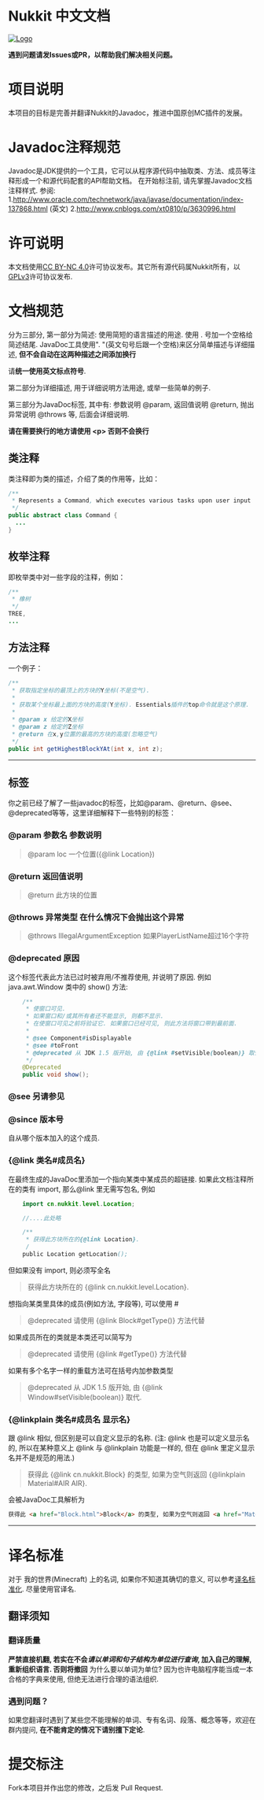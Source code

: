 # Nukkit 中文文档
[![Logo](https://raw.githubusercontent.com/NukkitX/Nukkit/master/.github/images/banner.png)](https://github.com/wode490390/Nukkit/tree/javadoc/ "Nukkit 中文文档")

**遇到问题请发Issues或PR，以帮助我们解决相关问题。**
# 项目说明
本项目的目标是完善并翻译Nukkit的Javadoc，推进中国原创MC插件的发展。
# Javadoc注释规范
Javadoc是JDK提供的一个工具，它可以从程序源代码中抽取类、方法、成员等注释形成一个和源代码配套的API帮助文档。
在开始标注前, 请先掌握Javadoc文档注释样式.
参阅:
1.http://www.oracle.com/technetwork/java/javase/documentation/index-137868.html (英文)
2.http://www.cnblogs.com/xt0810/p/3630996.html
# 许可说明
本文档使用[CC BY-NC 4.0](https://creativecommons.org/licenses/by-nc/4.0/)许可协议发布。其它所有源代码属Nukkit所有，以[GPLv3](https://github.com/NukkitX/Nukkit/blob/master/LICENSE)许可协议发布.
# 文档规范
分为三部分, 第一部分为简述: 使用简短的语言描述的用途.
使用 . 号加一个空格给简述结尾. JavaDoc工具使用". "(英文句号后跟一个空格)来区分简单描述与详细描述, **但不会自动在这两种描述之间添加换行**

请**统一使用英文标点符号**.

第二部分为详细描述, 用于详细说明方法用途, 或举一些简单的例子.

第三部分为JavaDoc标签, 其中有: 参数说明 @param, 返回值说明 @return, 抛出异常说明 @throws 等, 后面会详细说明.

**请在需要换行的地方请使用 &lt;p&gt; 否则不会换行**
## 类注释
类注释即为类的描述，介绍了类的作用等，比如：
```java
/**
 * Represents a Command, which executes various tasks upon user input
 */
public abstract class Command {
  ...
}
```
## 枚举注释
即枚举类中对一些字段的注释，例如：
```java
/**
 * 橡树
 */
TREE,
...
```
## 方法注释
一个例子：
```java
/**
 * 获取指定坐标的最顶上的方块的Y坐标(不是空气).  
 * 
 * 获取某个坐标最上面的方块的高度(Y坐标). Essentials插件的top命令就是这个原理.
 *
 * @param x 给定的X坐标
 * @param z 给定的Z坐标
 * @return 在x,y位置的最高的方块的高度(忽略空气)
 */
public int getHighestBlockYAt(int x, int z);
```
-----
## 标签
你之前已经了解了一些javadoc的标签，比如@param、@return、@see、@deprecated等等，这里详细解释下一些特别的标签：
### **@param 参数名 参数说明**
> @param loc 一个位置({@link Location})

### **@return 返回值说明**
> @return 此方块的位置

### **@throws 异常类型 在什么情况下会抛出这个异常**
> @throws IllegalArgumentException 如果PlayerListName超过16个字符

### **@deprecated 原因**
这个标签代表此方法已过时被弃用/不推荐使用, 并说明了原因.
例如 java.awt.Window 类中的 show() 方法:
```java
    /**
     * 使窗口可见.
     * 如果窗口和/或其所有者还不能显示, 则都不显示.
     * 在使窗口可见之前将验证它. 如果窗口已经可见, 则此方法将窗口带到最前面.
     *
     * @see Component#isDisplayable
     * @see #toFront
     * @deprecated 从 JDK 1.5 版开始, 由 {@link #setVisible(boolean)} 取代.
     */
    @Deprecated
    public void show();
```

### **@see 另请参见**

### **@since 版本号**
自从哪个版本加入的这个成员.

### **{@link 类名#成员名}**
在最终生成的JavaDoc里添加一个指向某类中某成员的超链接.
如果此文档注释所在的类有 import, 那么@link 里无需写包名, 例如
```java
    import cn.nukkit.level.Location;

    //....此处略

    /**
     * 获得此方块所在的{@link Location}.
     /
    public Location getLocation();
```
但如果没有 import, 则必须写全名
> 获得此方块所在的 {@link cn.nukkit.level.Location}.

想指向某类里具体的成员(例如方法, 字段等), 可以使用 #
> @deprecated 请使用 {@link Block#getType()} 方法代替

如果成员所在的类就是本类还可以简写为
> @deprecated 请使用 {@link #getType()} 方法代替

如果有多个名字一样的重载方法可在括号内加参数类型
> @deprecated 从 JDK 1.5 版开始, 由 {@link Window#setVisible(boolean)} 取代.


### **{@linkplain 类名#成员名 显示名}**
跟 @link 相似, 但区别是可以自定义显示的名称.
(注: @link 也是可以定义显示名的, 所以在某种意义上 @link 与 @linkplain 功能是一样的, 但在 @link 里定义显示名并不是规范的用法.)
> 获得此 {@link cn.nukkit.Block} 的类型, 如果为空气则返回 {@linkplain Material#AIR AIR}.

会被JavaDoc工具解析为
```html
获得此 <a href="Block.html">Block</a> 的类型, 如果为空气则返回 <a href="Material.html#AIR">AIR</a>.
```
-----
# 译名标准
对于 我的世界(Minecraft) 上的名词, 如果你不知道其确切的意义, 可以参考[译名标准化](https://minecraft-zh.gamepedia.com/Minecraft_Wiki:%E8%AF%91%E5%90%8D%E6%A0%87%E5%87%86%E5%8C%96). 尽量使用官译名.

## 翻译须知
### 翻译质量
**严禁直接机翻, 若实在不会*请以单词和句子结构为单位进行查询*, 加入自己的理解, 重新组织语言. 否则将撤回**
为什么要以单词为单位? 因为也许电脑程序能当成一本合格的字典来使用, 但绝无法进行合理的语法组织.
### 遇到问题？
如果您翻译时遇到了某些您不能理解的单词、专有名词、段落、概念等等，欢迎在群内提问, **在不能肯定的情况下请别擅下定论**.
# 提交标注
Fork本项目并作出您的修改，之后发 Pull Request.
